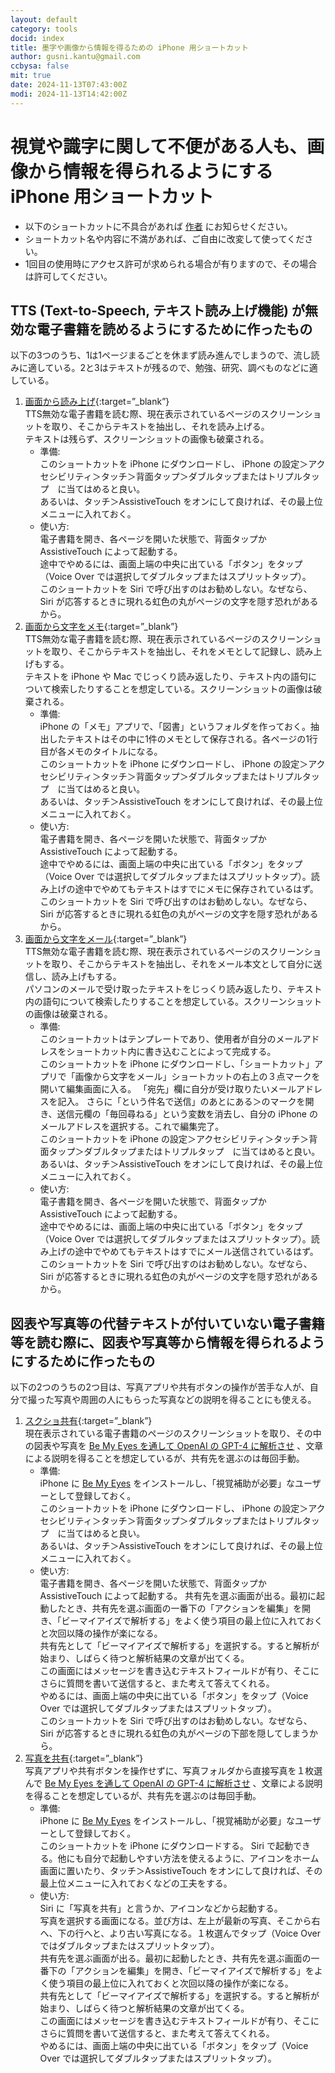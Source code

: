 ```yaml
---
layout: default
category: tools
docid: index
title: 墨字や画像から情報を得るための iPhone 用ショートカット
author: gusni.kantu@gmail.com
ccbysa: false
mit: true
date: 2024-11-13T07:43:00Z
modi: 2024-11-13T14:42:00Z
---
```

# 視覚や識字に関して不便がある人も、画像から情報を得られるようにする iPhone 用ショートカット

- 以下のショートカットに不具合があれば [作者](mailto:gusni.kantu@gmail.com) にお知らせください。
- ショートカット名や内容に不満があれば、ご自由に改変して使ってください。
- 1回目の使用時にアクセス許可が求められる場合が有りますので、その場合は許可してください。

## TTS (Text-to-Speech, テキスト読み上げ機能) が無効な電子書籍を読めるようにするために作ったもの

以下の3つのうち、1は1ページまるごとを休まず読み進んでしまうので、流し読みに適している。2と3はテキストが残るので、勉強、研究、調べものなどに適している。

1. [画面から読み上げ](https://www.icloud.com/shortcuts/794934514c8340fc88b70893d539e831){:target=”_blank”}     
   TTS無効な電子書籍を読む際、現在表示されているページのスクリーンショットを取り、そこからテキストを抽出し、それを読み上げる。  
    テキストは残らず、スクリーンショットの画像も破棄される。  
    - 準備:  
       このショートカットを iPhone にダウンロードし、 iPhone の設定＞アクセシビリティ＞タッチ＞背面タップ＞ダブルタップまたはトリプルタップ　に当てはめると良い。  
       あるいは、タッチ＞AssistiveTouch をオンにして良ければ、その最上位メニューに入れておく。
    - 使い方:  
       電子書籍を開き、各ページを開いた状態で、背面タップか AssistiveTouch によって起動する。  
       途中でやめるには、画面上端の中央に出ている「ボタン」をタップ（Voice Over では選択してダブルタップまたはスプリットタップ）。  
       このショートカットを Siri で呼び出すのはお勧めしない。なぜなら、 Siri が応答するときに現れる虹色の丸がページの文字を隠す恐れがあるから。
2. [画面から文字をメモ](https://www.icloud.com/shortcuts/a126293c92a84a119980922d6e5bcdb0){:target=”_blank”}  
   TTS無効な電子書籍を読む際、現在表示されているページのスクリーンショットを取り、そこからテキストを抽出し、それをメモとして記録し、読み上げもする。  
    テキストを iPhone や Mac でじっくり読み返したり、テキスト内の語句について検索したりすることを想定している。スクリーンショットの画像は破棄される。  
    - 準備:  
      iPhone の「メモ」アプリで、「図書」というフォルダを作っておく。抽出したテキストはその中に1件のメモとして保存される。各ページの1行目が各メモのタイトルになる。  
       このショートカットを iPhone にダウンロードし、 iPhone の設定＞アクセシビリティ＞タッチ＞背面タップ＞ダブルタップまたはトリプルタップ　に当てはめると良い。  
       あるいは、タッチ＞AssistiveTouch をオンにして良ければ、その最上位メニューに入れておく。
    - 使い方:  
       電子書籍を開き、各ページを開いた状態で、背面タップか AssistiveTouch によって起動する。  
       途中でやめるには、画面上端の中央に出ている「ボタン」をタップ（Voice Over では選択してダブルタップまたはスプリットタップ）。読み上げの途中でやめてもテキストはすでにメモに保存されているはず。  
       このショートカットを Siri で呼び出すのはお勧めしない。なぜなら、 Siri が応答するときに現れる虹色の丸がページの文字を隠す恐れがあるから。
3. [画面から文字をメール](https://www.icloud.com/shortcuts/7b87030a2c8640d79a27e979090ac0ea){:target=”_blank”}  
   TTS無効な電子書籍を読む際、現在表示されているページのスクリーンショットを取り、そこからテキストを抽出し、それをメール本文として自分に送信し、読み上げもする。  
    パソコンのメールで受け取ったテキストをじっくり読み返したり、テキスト内の語句について検索したりすることを想定している。スクリーンショットの画像は破棄される。  
    - 準備:  
       このショートカットはテンプレートであり、使用者が自分のメールアドレスをショートカット内に書き込むことによって完成する。  
       このショートカットを iPhone にダウンロードし、「ショートカット」アプリで「画像から文字をメール」ショートカットの右上の３点マークを開いて編集画面に入る。
       「宛先」欄に自分が受け取りたいメールアドレスを記入。
       さらに「という件名で送信」のあとにある＞のマークを開き、送信元欄の「毎回尋ねる」という変数を消去し、自分の iPhone のメールアドレスを選択する。これで編集完了。  
       このショートカットを iPhone の設定＞アクセシビリティ＞タッチ＞背面タップ＞ダブルタップまたはトリプルタップ　に当てはめると良い。  
       あるいは、タッチ＞AssistiveTouch をオンにして良ければ、その最上位メニューに入れておく。
    - 使い方:  
       電子書籍を開き、各ページを開いた状態で、背面タップか AssistiveTouch によって起動する。  
       途中でやめるには、画面上端の中央に出ている「ボタン」をタップ（Voice Over では選択してダブルタップまたはスプリットタップ）。読み上げの途中でやめてもテキストはすでにメール送信されているはず。  
       このショートカットを Siri で呼び出すのはお勧めしない。なぜなら、 Siri が応答するときに現れる虹色の丸がページの文字を隠す恐れがあるから。

## 図表や写真等の代替テキストが付いていない電子書籍等を読む際に、図表や写真等から情報を得られるようにするために作ったもの

以下の2つのうちの2つ目は、写真アプリや共有ボタンの操作が苦手な人が、自分で撮った写真や周囲の人にもらった写真などの説明を得ることにも使える。

1. [スクショ共有](https://www.icloud.com/shortcuts/5ebbf74c1d68479ea6f2a8a51bfd48d5){:target=”_blank”}  
  現在表示されている電子書籍のページのスクリーンショットを取り、その中の図表や写真を [Be My Eyes を通して OpenAI の GPT-4 に解析させ](https://openai.com/index/be-my-eyes/) 、文章による説明を得ることを想定しているが、共有先を選ぶのは毎回手動。
   - 準備:  
     iPhone に [Be My Eyes](https://apps.apple.com/us/app/be-my-eyes/id905177575) をインストールし、「視覚補助が必要」なユーザーとして登録しておく。  
      このショートカットを iPhone にダウンロードし、 iPhone の設定＞アクセシビリティ＞タッチ＞背面タップ＞ダブルタップまたはトリプルタップ　に当てはめると良い。  
      あるいは、タッチ＞AssistiveTouch をオンにして良ければ、その最上位メニューに入れておく。
   - 使い方:  
      電子書籍を開き、各ページを開いた状態で、背面タップか AssistiveTouch によって起動する。
      共有先を選ぶ画面が出る。最初に起動したとき、共有先を選ぶ画面の一番下の「アクションを編集」を開き、「ビーマイアイズで解析する」をよく使う項目の最上位に入れておくと次回以降の操作が楽になる。  
      共有先として「ビーマイアイズで解析する」を選択する。すると解析が始まり、しばらく待つと解析結果の文章が出てくる。  
      この画面にはメッセージを書き込むテキストフィールドが有り、そこにさらに質問を書いて送信すると、また考えて答えてくれる。  
      やめるには、画面上端の中央に出ている「ボタン」をタップ（Voice Over では選択してダブルタップまたはスプリットタップ）。  
      このショートカットを Siri で呼び出すのはお勧めしない。なぜなら、 Siri が応答するときに現れる虹色の丸がページの下部を隠してしまうから。
2. [写真を共有](https://www.icloud.com/shortcuts/977831ea638e4a108ada682b55325efc){:target=”_blank”}  
  写真アプリや共有ボタンを操作せずに、写真フォルダから直接写真を１枚選んで [Be My Eyes を通して OpenAI の GPT-4 に解析させ](https://openai.com/index/be-my-eyes/) 、文章による説明を得ることを想定しているが、共有先を選ぶのは毎回手動。
    - 準備:  
     iPhone に [Be My Eyes](https://apps.apple.com/us/app/be-my-eyes/id905177575) をインストールし、「視覚補助が必要」なユーザーとして登録しておく。  
      このショートカットを iPhone にダウンロードする。 Siri で起動できる。他にも自分で起動しやすい方法を使えるように、アイコンをホーム画面に置いたり、タッチ＞AssistiveTouch をオンにして良ければ、その最上位メニューに入れておくなどの工夫をする。
   - 使い方:  
     Siri に「写真を共有」と言うか、アイコンなどから起動する。  
      写真を選択する画面になる。並び方は、左上が最新の写真、そこから右へ、下の行へと、より古い写真になる。１枚選んでタップ（Voice Over ではダブルタップまたはスプリットタップ）。  
      共有先を選ぶ画面が出る。最初に起動したとき、共有先を選ぶ画面の一番下の「アクションを編集」を開き、「ビーマイアイズで解析する」をよく使う項目の最上位に入れておくと次回以降の操作が楽になる。  
      共有先として「ビーマイアイズで解析する」を選択する。すると解析が始まり、しばらく待つと解析結果の文章が出てくる。  
      この画面にはメッセージを書き込むテキストフィールドが有り、そこにさらに質問を書いて送信すると、また考えて答えてくれる。  
      やめるには、画面上端の中央に出ている「ボタン」をタップ（Voice Over では選択してダブルタップまたはスプリットタップ）。  

